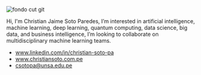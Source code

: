 ![fondo cut git](https://user-images.githubusercontent.com/77866708/138515217-2c9f4d7a-008c-4a3f-ae11-c6a898d67875.jpg)

Hi, I'm Christian Jaime Soto Paredes, I’m interested in artificial intelligence, machine learning, deep learning, quantum computing,
data science, big data, and business intelligence, I’m looking to collaborate on multidisciplinary machine learning teams. 
- www.linkedin.com/in/christian-soto-pa
- <a href="https://cjsotopa.github.io">www.christiansoto.com.pe</a>
- csotopa@unsa.edu.pe

<!---
cjsotopa/cjsotopa is a ✨ special ✨ repository because its `README.md` (this file) appears on your GitHub profile.
You can click the Preview link to take a look at your changes.
--->
